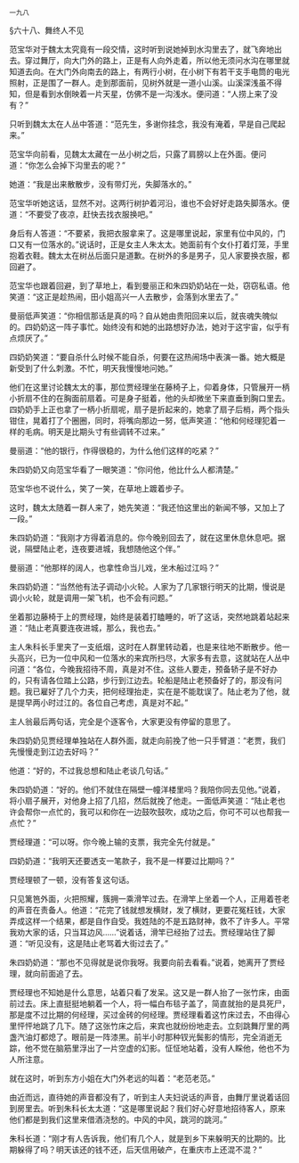     一九八 

   §六十八、舞终人不见

   范宝华对于魏太太究竟有一段交情，这时听到说她掉到水沟里去了，就飞奔地出去。穿过舞厅，向大门外的路上，正是有人向外走着，所以他无须问水沟在哪里就知道去向。在大门外向南去的路上，有两行小树，在小树下有若干支手电筒的电光照射，正是围了一群人。走到那面前，见树外就是一道小山溪。山溪深浅虽不得知，但是看到水倒映着一片天星，仿佛不是一沟浅水。便问道：“人捞上来了没有？”

   只听到魏太太在人丛中答道：“范先生，多谢你挂念，我没有淹着，早是自己爬起来。”

   范宝华向前看，见魏太太藏在一丛小树之后，只露了肩膀以上在外面。便问道：“你怎么会掉下沟里去的呢？”

   她道：“我是出来散散步，没有带灯光，失脚落水的。”

   范宝华听她这话，显然不对。这两行树护着河沿，谁也不会好好走路失脚落水。便道：“不要受了夜凉，赶快去找衣服换吧。”

   身后有人答道：“不要紧，我把衣服拿来了。这是哪里说起，家里有位中风的，门口又有一位落水的。”说话时，正是女主人朱太太。她面前有个女仆打着灯笼，手里抱着衣鞋。魏太太在树丛后面只是道歉。在树外的多是男子，见人家要换衣服，都回避了。

   范宝华也跟着回避，到了草地上，看到曼丽正和朱四奶奶站在一处，窃窃私语。他笑道：“这正是趁热闹，田小姐高兴一人去散步，会落到水里去了。”

   曼丽低声笑道：“你相信那话是真的吗？自从她由贵阳回来以后，就丧魂失魄似的。四奶奶这一阵子事忙。始终没有和她的出路想好办法，她对于这宇宙，似乎有点烦厌了。”

   四奶奶笑道：“要自杀什么时候不能自杀，何要在这热闹场中表演一番。她大概是新受到了什么刺激。不忙，明天我慢慢地问她。”

   他们在这里讨论魏太太的事，那位贾经理坐在藤椅子上，仰着身体，只管展开一柄小折扇不住的在胸面前扇着。可是身子挺着，他的头却微坐下来直垂到胸口里去。四奶奶手上正也拿了一柄小折扇呢，扇子是折起来的，她拿了扇子后梢，两个指头钳住，晃着打了个圈圈，同时，将嘴向那边一努，低声笑道：“他和何经理犯着一样的毛病。明天是比期头寸有些调转不过来。”

   曼丽道：“他的银行，作得很稳的，为什么他们这样的吃紧？”

   朱四奶奶又向范宝华看了一眼笑道：“你问他，他比什么人都清楚。”

   范宝华也不说什么，笑了一笑，在草地上踱着步子。

   这时，魏太太随着一群人来了，她先笑道：“我还怕这里出的新闻不够，又加上了一段。”

   朱四奶奶道：“我刚才方得着消息的。你今晚别回去了，就在这里休息休息吧。据说，隔壁陆止老，连夜要进城，我想随他这个伴。”

   曼丽道：“他那样的阔人，也拿性命当儿戏，坐木船过江吗？”

   朱四奶奶道：“当然他有法子调动小火轮。人家为了几家银行明天的比期，慢说是调小火轮，就是调用一架飞机，也不会有问题。”

   坐着那边藤椅于上的贾经理，始终是装着打瞌睡的，听了这话，突然地跳着站起来道：“陆止老真要连夜进城，那么，我也去。”

   主人朱科长手里夹了一支纸烟，这时在人群里转动着，也是来往地不断散步。他一头高兴，已为一位中风和一位落水的来宾所扫尽，大家多有去意，这就站在人丛中问道：“各位，今晚我招待不周，真是对不住。这些人要走，预备轿子是不好办的，只有请各位踏上公路，步行到江边去。轮船是陆止老预备好了的，那没有问题。我已雇好了几个力夫，把何经理抬走，实在是不能耽误了。陆止老为了他，就是提早两小时过江的。各位自己考虑，真是对不起。”

   主人翁最后两句话，完全是个逐客令，大家更没有停留的意思了。

   朱四奶奶见贾经理单独站在人群外面，就走向前挽了他一只手臂道：“老贾，我们先慢慢走到江边去好吗？”

   他道：“好的，不过我总想和陆止老谈几句话。”

   朱四奶奶道：“好的。他们不就住在隔壁一幢洋楼里吗？我陪你同去见他。”说着，将小扇子展开，对他身上招了几招，然后就挽了他走。一面低声笑道：“陆止老也许会帮你一点忙的，我可以和你在一边鼓吹鼓吹，成功之后，你可不可以也帮我一点忙？”

   贾经理道：“可以呀。你今晚上输的支票，我完全先付就是。”

   四奶奶道：“我明天还要透支一笔款子，我不是一样要过比期吗？”

   贾经理顿了一顿，没有答复这句话。

   只见篱笆外面，火把照耀，簇拥一乘滑竿过去。在滑竿上坐着一个人，正用着苍老的声音在责备人。他道：“花完了钱就想发横财，发了横财，更要花冤枉钱，大家弄成这样一个结果，都是自作自受。我姓陆的不是五路财神，救不了许多人。平常我劝大家的话，只当耳边风……”说着话，滑竿已经抬了过去。贾经理站住了脚道：“听见没有，这是陆止老骂着大街过去了。”

   朱四奶奶道：“那也不见得就是说你我呀。我要向前去看看。”说着，她离开了贾经理，就向前面追了去。

   贾经理也不知她是什么意思，站着只看了发呆。这又是一群人抬了一张竹床，由面前过去。床上直挺挺地躺着一个人，将一幅白布毯子盖了，简直就抬的是具死尸，那是度不过比期的何经理，买过金砖的何经理。贾经理看着这竹床过去，不由得心里怦怦地跳了几下。随了这张竹床之后，来宾也就纷纷地走去。立刻跳舞厅里的两盏汽油灯都熄了。眼前是一阵漆黑。前半小时那种钗光鬓影的情形，完全消逝无踪，他不觉在脑筋里浮出了一片空虚的幻影。怔怔地站着，没有人睬他，他也不为人所注意。

   就在这时，听到东方小姐在大门外老远的叫着：“老范老范。”

   由近而远，直待她的声音都没有了，听到主人夫妇说话的声音，由舞厅里说着话回到房里去。听到朱科长太太道：“这是哪里说起？我们好心好意地招待客人，原来他们都是到我们这里来借酒浇愁的。中风的中风，跳河的跳河。”

   朱科长道：“刚才有人告诉我，他们有几个人，就是到乡下来躲明天的比期的。比期躲得了吗？明天该还的钱不还，后天信用破产，在重庆市上还混不混？”

